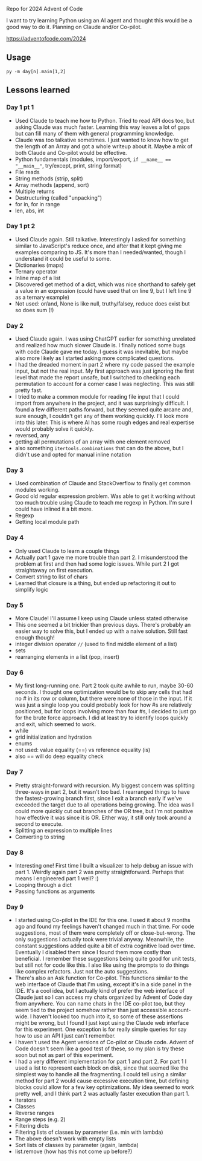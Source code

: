 Repo for 2024 Advent of Code

I want to try learning Python using an AI agent and thought this would be a good way to do it. Planning on Claude and/or Co-pilot.

https://adventofcode.com/2024

## Usage

```
py -m day[n].main[1,2]
```

## Lessons learned

### Day 1 pt 1
- Used Claude to teach me how to Python. Tried to read API docs too, but asking Claude was much faster. Learning this way leaves a lot of gaps but can fill many of them with general programming knowledge.
- Claude was too talkative sometimes. I just wanted to know how to get the length of an Array and got a whole writeup about it. Maybe a mix of both Claude and Co-pilot would be effective.
- Python fundamentals (modules, import/export, `if __name__ == "__main__"`, try/except, print, string format)
- File reads
- String methods (strip, split)
- Array methods (append, sort)
- Multiple returns
- Destructuring (called "unpacking")
- for in, for in range
- len, abs, int

### Day 1 pt 2
- Used Claude again. Still talkative. Interestingly I asked for something similar to JavaScript's reduce once, and after that it kept giving me examples comparing to JS. It's more than I needed/wanted, though I understand it could be useful to some.
- Dictionaries (maps)
- Ternary operator
- Inline map of a list
- Discovered get method of a dict, which was nice shorthand to safely get a value in an expression (could have used that on line 9, but I left line 9 as a ternary example)
- Not used: or/and, None is like null, truthy/falsey, reduce does exist but so does sum (!)

### Day 2
- Used Claude again. I was using ChatGPT earlier for something unrelated and realized how much slower Claude is. I finally noticed some bugs with code Claude gave me today. I guess it was inevitable, but maybe also more likely as I started asking more complicated questions.
- I had the dreaded moment in part 2 where my code passed the example input, but not the real input. My first approach was just ignoring the first level that made the report unsafe, but I switched to checking each permutation to account for a corner case I was neglecting. This was still pretty fast.
- I tried to make a common module for reading file input that I could import from anywhere in the project, and it was surprisingly difficult. I found a few different paths forward, but they seemed quite arcane and, sure enough, I couldn't get any of them working quickly. I'll look more into this later. This is where AI has some rough edges and real expertise would probably solve it quickly.
- reversed, any
- getting all permutations of an array with one element removed
- also something `itertools.combinations` that can do the above, but I didn't use and opted for manual inline notation

### Day 3
- Used combination of Claude and StackOverflow to finally get common modules working.
- Good old regular expression problem. Was able to get it working without too much trouble using Claude to teach me regexp in Python. I'm sure I could have inlined it a bit more.
- Regexp
- Getting local module path

### Day 4
- Only used Claude to learn a couple things
- Actually part 1 gave me more trouble than part 2. I misunderstood the problem at first and then had some logic issues. While part 2 I got straightaway on first execution.
- Convert string to list of chars
- Learned that closure is a thing, but ended up refactoring it out to simplify logic

### Day 5
- More Claude! I'll assume I keep using Claude unless stated otherwise
- This one seemed a bit trickier than previous days. There's probably an easier way to solve this, but I ended up with a naive solution. Still fast enough though!
- integer division operator `//` (used to find middle element of a list)
- sets
- rearranging elements in a list (pop, insert)

### Day 6
- My first long-running one. Part 2 took quite awhile to run, maybe 30-60 seconds. I thought one optimization would be to skip any cells that had no # in its row or column, but there were none of those in the input. If it was just a single loop you could probably look for how #s are relatively positioned, but for loops involving more than four #s, I decided to just go for the brute force approach. I did at least try to identify loops quickly and exit, which seemed to work.
- while
- grid initialization and hydration
- enums
- not used: value equality (==) vs reference equality (is)
- also == will do deep equality check

### Day 7
- Pretty straight-forward with recursion. My biggest concern was splitting three-ways in part 2, but it wasn't too bad. I rearranged things to have the fastest-growing branch first, since I exit a branch early if we've exceeded the target due to all operations being growing. The idea was I could more quickly cut out branches of the OR tree, but I'm not positive how effective it was since it is OR. Either way, it still only took around a second to execute.
- Splitting an expression to multiple lines
- Converting to string

### Day 8
- Interesting one! First time I built a visualizer to help debug an issue with part 1. Weirdly again part 2 was pretty straightforward. Perhaps that means I engineered part 1 well? :)
- Looping through a dict
- Passing functions as arguments

### Day 9
- I started using Co-pilot in the IDE for this one. I used it about 9 months ago and found my feelings haven't changed much in that time. For code suggestions, most of them were completely off or close-but-wrong. The only suggestions I actually took were trivial anyway. Meanwhile, the constant suggestions added quite a bit of extra cognitive load over time. Eventually I disabled them since I found them more costly than beneficial. I remember these suggestions being quite good for unit tests, but still not for code like this. I also like using the prompts to do things like complex refactors. Just not the auto suggestions.
- There's also an Ask function for Co-pilot. This functions similar to the web interface of Claude that I'm using, except it's in a side panel in the IDE. It's a cool idea, but I actually kind of prefer the web interface of Claude just so I can access my chats organized by Advent of Code day from anywhere. You can name chats in the IDE co-pilot too, but they seem tied to the project somehow rather than just accessible account-wide. I haven't looked too much into it, so some of these assertions might be wrong, but I found I just kept using the Claude web interface for this experiment. One exception is for really simple queries for say how to use an API I just can't remember.
- I haven't used the Agent versions of Co-pilot or Claude code. Advent of Code doesn't seem like a good test of these, so my plan is try these soon but not as part of this experiment.
- I had a very different implementation for part 1 and part 2. For part 1 I used a list to represent each block on disk, since that seemed like the simplest way to handle all the fragmenting. I could tell using a similar method for part 2 would cause excessive execution time, but defining blocks could allow for a few key optimizations. My idea seemed to work pretty well, and I think part 2 was actually faster execution than part 1.
- Iterators
- Classes
- Reverse ranges
- Range steps (e.g. 2)
- Filtering dicts
- Filtering lists of classes by parameter (i.e. min with lambda)
- The above doesn't work with empty lists
- Sort lists of classes by parameter (again, lambda)
- list.remove (how has this not come up before?)